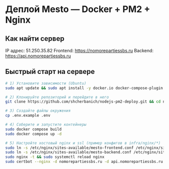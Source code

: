 # Деплой Mesto — Docker + PM2 + Nginx

## Как найти сервер
IP адрес: 51.250.35.82
Frontend: https://nomorepartiessbs.ru
Backend: https://api.nomorepartiessbs.ru

## Быстрый старт на сервере
```bash
# 1) Установите зависимости (Ubuntu)
sudo apt update && sudo apt install -y docker.io docker-compose-plugin nginx certbot python3-certbot-nginx

# 2) Клонируйте репозиторий и перейдите в него
git clone https://github.com/shcherbanich/nodejs-pm2-deploy.git && cd nodejs-pm2-deploy

# 3) Создайте файлы окружения
cp .env.example .env

# 4) Соберите и запустите контейнеры
sudo docker compose build
sudo docker compose up -d

# 5) Настройте хостовый nginx и ssl (пример конфигов в infra/nginx/*)
sudo ln -s /etc/nginx/sites-available/mesto-frontend.conf /etc/nginx/sites-enabled/
sudo ln -s /etc/nginx/sites-available/mesto-backend.conf /etc/nginx/sites-enabled/
sudo nginx -t && sudo systemctl reload nginx
sudo certbot --nginx -d nomorepartiessbs.ru -d api.nomorepartiessbs.ru --agree-tos -m <email> -n --redirect
```
